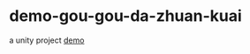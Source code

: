 # demo-gou-gou-da-zhuan-kuai
a unity project [demo](https://lica3265.github.io/demo-gou-gou-da-zhuan-kuai/)
